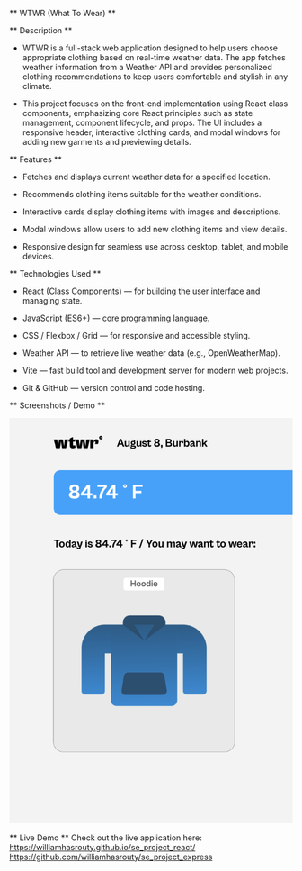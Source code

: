 ** WTWR (What To Wear) **

** Description **

- WTWR is a full-stack web application designed to help users choose appropriate clothing based on real-time weather data. The app fetches weather information from a Weather API and provides personalized clothing recommendations to keep users comfortable and stylish in any climate.

- This project focuses on the front-end implementation using React class components, emphasizing core React principles such as state management, component lifecycle, and props. The UI includes a responsive header, interactive clothing cards, and modal windows for adding new garments and previewing details.

** Features **

- Fetches and displays current weather data for a specified location.

- Recommends clothing items suitable for the weather conditions.

- Interactive cards display clothing items with images and descriptions.

- Modal windows allow users to add new clothing items and view details.

- Responsive design for seamless use across desktop, tablet, and mobile devices.

** Technologies Used **

- React (Class Components) — for building the user interface and managing state.

- JavaScript (ES6+) — core programming language.

- CSS / Flexbox / Grid — for responsive and accessible styling.

- Weather API — to retrieve live weather data (e.g., OpenWeatherMap).

- Vite — fast build tool and development server for modern web projects.

- Git & GitHub — version control and code hosting.

** Screenshots / Demo **

![WTWR Screenshot](src/assets/WTWR.png)

** Live Demo **
Check out the live application here: https://williamhasrouty.github.io/se_project_react/
https://github.com/williamhasrouty/se_project_express
